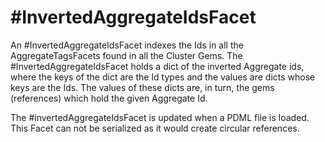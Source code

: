 # #InvertedAggregateIdsFacet

An #InvertedAggregateIdsFacet indexes the Ids
in all the AggregateTagsFacets found
in all the Cluster Gems.
The #InvertedAggregateIdsFacet holds a dict
of the inverted Aggregate ids, 
where the keys
of the dict are the Id types and the values 
are dicts whose keys are the
Ids. The values of these dicts are, 
in turn, the gems
(references) which
hold the given Aggregate Id.

The #invertedAggregateIdsFacet is updated 
when a PDML file is loaded.
This Facet can not be serialized as it would 
create circular references.
